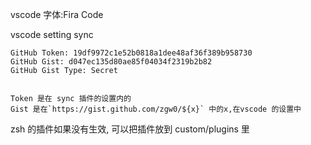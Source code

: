 
vscode 字体:Fira Code

vscode setting sync
```
GitHub Token: 19df9972c1e52b0818a1dee48af36f389b958730
GitHub Gist: d047ec135d80ae85f04034f2319b2b82
GitHub Gist Type: Secret


Token 是在 sync 插件的设置内的
Gist 是在`https://gist.github.com/zgw0/${x}` 中的x,在vscode 的设置中 
```

zsh 的插件如果没有生效, 可以把插件放到 custom/plugins 里